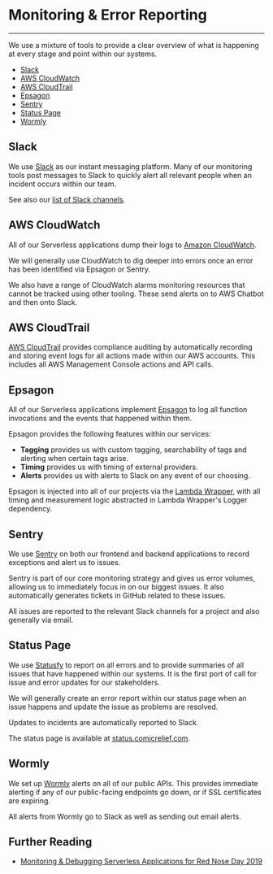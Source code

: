 # Monitoring & Error Reporting
***

We use a mixture of tools to provide a clear overview of what is happening at every stage and point within our systems.

- [Slack](#slack)
- [AWS CloudWatch](#aws-cloudwatch)
- [AWS CloudTrail](#aws-cloudtrail)
- [Epsagon](#epsagon)
- [Sentry](#sentry)
- [Status Page](#status-page)
- [Wormly](#wormly)

## Slack

We use [Slack](https://slack.com/) as our instant messaging platform. Many of
our monitoring tools post messages to Slack to quickly alert all relevant
people when an incident occurs within our team.

See also our [list of Slack channels](../team-structure/slack-channels.md).

## AWS CloudWatch

All of our Serverless applications dump their logs to
[Amazon CloudWatch](https://aws.amazon.com/cloudwatch/).

We will generally use CloudWatch to dig deeper into errors once an error has
been identified via Epsagon or Sentry.

We also have a range of CloudWatch alarms monitoring resources that cannot be
tracked using other tooling. These send alerts on to AWS Chatbot and then onto
Slack.

## AWS CloudTrail

[AWS CloudTrail](https://aws.amazon.com/cloudtrail/) provides compliance
auditing by automatically recording and storing event logs for all actions made
within our AWS accounts. This includes all AWS Management Console actions and
API calls.

## Epsagon

All of our Serverless applications implement [Epsagon](https://epsagon.com/) to
log all function invocations and the events that happened within them.

Epsagon provides the following features within our services:

- **Tagging** provides us with custom tagging, searchability of tags and
  alerting when certain tags arise.
- **Timing** provides us with timing of external providers.
- **Alerts** provides us with alerts to Slack on any event of our choosing.

Epsagon is injected into all of our projects via the
[Lambda Wrapper](../backend/lambda-wrapper.md), with all timing and measurement
logic abstracted in Lambda Wrapper's Logger dependency.

## Sentry

We use [Sentry](https://sentry.io/) on both our frontend and backend
applications to record exceptions and alert us to issues.

Sentry is part of our core monitoring strategy and gives us error volumes, allowing us to immediately focus in on our
biggest issues. It also automatically generates tickets in GitHub related to these issues.

All issues are reported to the relevant Slack channels for a project and also generally via email.

## Status Page

We use [Statusfy](https://statusfy.co/) to report on all errors and to provide
summaries of all issues that have happened within our systems.
It is the first port of call for issue and error updates for our stakeholders.

We will generally create an error report within our status page when an issue happens and update the issue as problems are
resolved.

Updates to incidents are automatically reported to Slack.

The status page is available at [status.comicrelief.com](https://status.comicrelief.com/).

## Wormly

We set up [Wormly](https://www.wormly.com/) alerts on all of our public APIs.
This provides immediate alerting if any of our public-facing endpoints go down,
or if SSL certificates are expiring.

All alerts from Wormly go to Slack as well as sending out email alerts.

## Further Reading

- [Monitoring & Debugging Serverless Applications for Red Nose Day 2019](https://medium.com/comic-relief/monitoring-debugging-serverless-applications-for-red-nose-day-2019-b2e3dd43613b)
